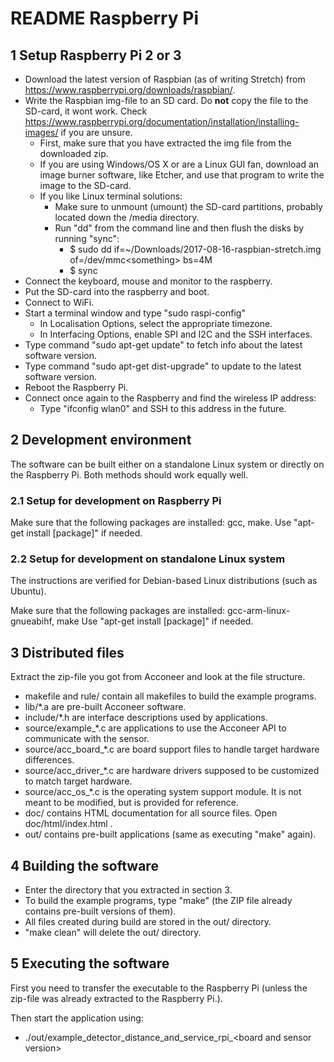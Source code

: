 # README Raspberry Pi

## 1 Setup Raspberry Pi 2 or 3

- Download the latest version of Raspbian (as of writing Stretch) from <https://www.raspberrypi.org/downloads/raspbian/>.
- Write the Raspbian img-file to an SD card. Do __not__ copy the file to the SD-card, it wont work. Check <https://www.raspberrypi.org/documentation/installation/installing-images/> if you are unsure.
    - First, make sure that you have extracted the img file from the downloaded zip.
	- If you are using Windows/OS X or are a Linux GUI fan, download an image burner software, like Etcher,
	  and use that program to write the image to the SD-card.
	- If you like Linux terminal solutions:
		- Make sure to unmount (umount) the SD-card partitions, probably located down the /media directory.
		- Run "dd" from the command line and then flush the disks by running "sync":
			- $ sudo dd if=~/Downloads/2017-08-16-raspbian-stretch.img of=/dev/mmc\<something\> bs=4M
			- $ sync
- Connect the keyboard, mouse and monitor to the raspberry.
- Put the SD-card into the raspberry and boot.
- Connect to WiFi.
- Start a terminal window and type "sudo raspi-config"
	- In Localisation Options, select the appropriate timezone.
	- In Interfacing Options, enable SPI and I2C and the SSH interfaces.
- Type command "sudo apt-get update" to fetch info about the latest software version.
- Type command "sudo apt-get dist-upgrade" to update to the latest software version.
- Reboot the Raspberry Pi.
- Connect once again to the Raspberry and find the wireless IP address:
	- Type "ifconfig wlan0" and SSH to this address in the future.

## 2 Development environment

The software can be built either on a standalone Linux system or directly on the
Raspberry Pi. Both methods should work equally well.

### 2.1 Setup for development on Raspberry Pi

Make sure that the following packages are installed: gcc, make.
Use "apt-get install [package]" if needed.

### 2.2 Setup for development on standalone Linux system

The instructions are verified for Debian-based Linux distributions (such as Ubuntu).

Make sure that the following packages are installed: gcc-arm-linux-gnueabihf, make
Use "apt-get install [package]" if needed.

## 3 Distributed files

Extract the zip-file you got from Acconeer and look at the file structure.

- makefile and rule/ contain all makefiles to build the example programs.
- lib/*.a are pre-built Acconeer software.
- include/*.h are interface descriptions used by applications.
- source/example_*.c are applications to use the Acconeer API to communicate with the sensor.
- source/acc_board_*.c are board support files to handle target hardware differences.
- source/acc_driver_*.c are hardware drivers supposed to be customized to match target hardware.
- source/acc_os_*.c is the operating system support module. It is not meant to be modified, but is provided
  for reference.
- doc/ contains HTML documentation for all source files. Open doc/html/index.html .
- out/ contains pre-built applications (same as executing "make" again).

## 4 Building the software

- Enter the directory that you extracted in section 3.
- To build the example programs, type "make" (the ZIP file already contains pre-built versions of them).
- All files created during build are stored in the out/ directory.
- "make clean" will delete the out/ directory.

## 5 Executing the software

First you need to transfer the executable to the Raspberry Pi (unless the zip-file was already extracted to the Raspberry Pi.).

Then start the application using:

- ./out/example_detector_distance_and_service_rpi_&lt;board and sensor version&gt;
